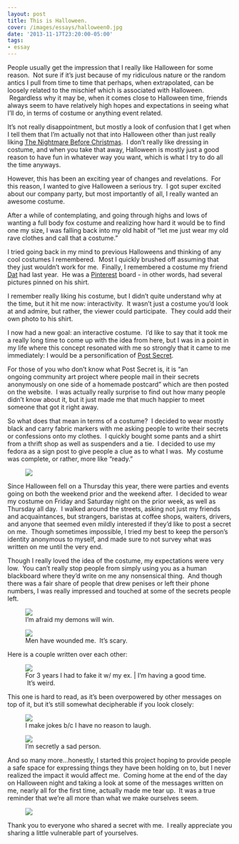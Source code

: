 ```yaml
---
layout: post
title: This is Halloween.
cover: /images/essays/halloween0.jpg
date: '2013-11-17T23:20:00-05:00'
tags:
- essay
---
```


People usually get the impression that I really like Halloween for some reason.  Not sure if it’s just because of my ridiculous nature or the random antics I pull from time to time that perhaps, when extrapolated, can be loosely related to the mischief which is associated with Halloween.  Regardless why it may be, when it comes close to Halloween time, friends always seem to have relatively high hopes and expectations in seeing what I’ll do, in terms of costume or anything event related.

It’s not really disappointment, but mostly a look of confusion that I get when I tell them that I’m actually not that into Halloween other than just really liking [The Nightmare Before Christmas](http://www.youtube.com/watch?v=xpvdAJYvofI&t=46).  I don’t really like dressing in costume, and when you take that away, Halloween is mostly just a good reason to have fun in whatever way you want, which is what I try to do all the time anyways. 

However, this has been an exciting year of changes and revelations.  For this reason, I wanted to give Halloween a serious try.  I got super excited about our company party, but most importantly of all, I really wanted an awesome costume.

After a while of contemplating, and going through highs and lows of wanting a full body fox costume and realizing how hard it would be to find one my size, I was falling back into my old habit of “let me just wear my old rave clothes and call that a costume.”

I tried going back in my mind to previous Halloweens and thinking of any cool costumes I remembered.  Most I quickly brushed off assuming that they just wouldn’t work for me.  Finally, I remembered a costume my friend [Dat](https://www.facebook.com/dat.hy.phan) had last year.  He was a [Pinterest](http://www.pinterest.com/) board - in other words, had several pictures pinned on his shirt.

I remember really liking his costume, but I didn’t quite understand why at the time, but it hit me now: interactivity.  It wasn’t just a costume you’d look at and admire, but rather, the viewer could participate.  They could add their own photo to his shirt.

I now had a new goal: an interactive costume.  I’d like to say that it took me a really long time to come up with the idea from here, but I was in a point in my life where this concept resonated with me so strongly that it came to me immediately: I would be a personification of [Post Secret](http://www.postsecret.com/).

For those of you who don’t know what Post Secret is, it is “an ongoing community art project where people mail in their secrets anonymously on one side of a homemade postcard” which are then posted on the website.  I was actually really surprise to find out how many people didn’t know about it, but it just made me that much happier to meet someone that got it right away.

So what does that mean in terms of a costume?  I decided to wear mostly black and carry fabric markers with me asking people to write their secrets or confessions onto my clothes.  I quickly bought some pants and a shirt from a thrift shop as well as suspenders and a tie.  I decided to use my fedora as a sign post to give people a clue as to what I was.  My costume was complete, or rather, more like “ready.”

<figure>
<img src="/images/essays/halloween1.jpg">
</figure>

Since Halloween fell on a Thursday this year, there were parties and events going on both the weekend prior and the weekend after.  I decided to wear my costume on Friday and Saturday night on the prior week, as well as Thursday all day.  I walked around the streets, asking not just my friends and acquaintances, but strangers, baristas at coffee shops, waiters, drivers, and anyone that seemed even mildly interested if they’d like to post a secret on me.  Though sometimes impossible, I tried my best to keep the person’s identity anonymous to myself, and made sure to not survey what was written on me until the very end.

Though I really loved the idea of the costume, my expectations were very low.  You can’t really stop people from simply using you as a human blackboard where they’d write on me any nonsensical thing.  And though there was a fair share of people that drew penises or left their phone numbers, I was really impressed and touched at some of the secrets people left.

<figure>
<img src="/images/essays/halloween2.jpg">
<figcaption>I’m afraid my demons will win.</figcaption>
</figure>

<figure>
<img src="/images/essays/halloween3.jpg">
<figcaption>Men have wounded me.  It’s scary.</figcaption>
</figure>

Here is a couple written over each other:

<figure>
<img src="/images/essays/halloween4.jpg">
<figcaption>For 3 years I had to fake it w/ my ex. | I’m having a good time.  It’s weird. </figcaption>
</figure>

This one is hard to read, as it’s been overpowered by other messages on top of it, but it’s still somewhat decipherable if you look closely:

<figure>
<img src="/images/essays/halloween5.jpg">
<figcaption>I make jokes b/c I have no reason to laugh.</figcaption>
</figure>

<figure>
<img src="/images/essays/halloween6.jpg">
<figcaption>I’m secretly a sad person.</figcaption>
</figure>

And so many more…honestly, I started this project hoping to provide people a safe space for expressing things they have been holding on to, but I never realized the impact it would affect me.  Coming home at the end of the day on Halloween night and taking a look at some of the messages written on me, nearly all for the first time, actually made me tear up.  It was a true reminder that we’re all more than what we make ourselves seem.

<figure>
<img src="/images/essays/halloween7.jpg">
</figure>

Thank you to everyone who shared a secret with me.  I really appreciate you sharing a little vulnerable part of yourselves.
